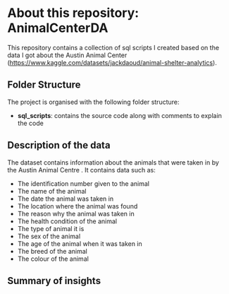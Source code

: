 # About this repository: AnimalCenterDA
This repository contains a collection of sql scripts I created based on the data I got about the Austin Animal Center (https://www.kaggle.com/datasets/jackdaoud/animal-shelter-analytics).

## Folder Structure
The project is organised with the following folder structure:
- **sql_scripts**: contains the source code along with comments to explain the code

## Description of the data
The dataset contains information about the animals that were taken in by the Austin Animal Centre . It contains data such as:
- The identification number given to the animal
- The name of the animal
- The date the animal was taken in
- The location where the animal was found
- The reason why the animal was taken in
- The health condition of the animal
- The type of animal it is
- The sex of the animal
- The age of the animal when it was taken in
- The breed of the animal
- The colour of the animal

## Summary of insights
